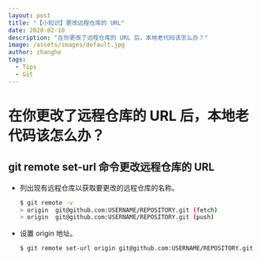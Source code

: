 ```yaml
---
layout: post
title: "【小知识】更改远程仓库的 URL"
date: 2020-02-10
description: "在你更改了远程仓库的 URL 后，本地老代码该怎么办？"
image: /assets/images/default.jpg
author: zhanghe
tags:
  - Tips
  - Git
---
```


# 在你更改了远程仓库的 URL 后，本地老代码该怎么办？

## git remote set-url 命令更改远程仓库的 URL

- 列出现有远程仓库以获取要更改的远程仓库的名称。

  ```bash
  $ git remote -v
  > origin  git@github.com:USERNAME/REPOSITORY.git (fetch)
  > origin  git@github.com:USERNAME/REPOSITORY.git (push)
  ```

- 设置 origin 地址。

  ```bash
  $ git remote set-url origin git@github.com:USERNAME/REPOSITORY.git
  ```
